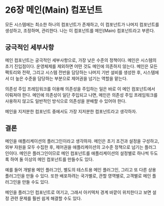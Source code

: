 # 26장  메인(Main) 컴포넌트

모든 시스템에는 최소한 하나의 컴포넌트가 존재하고, 이 컴포넌트가 나머지 컴포넌트를 생성하고, 조정하며, 관리한다. 나는 이 컴포넌트를 메인(Main) 컴포넌트라고 부른다.



## 궁극적인 세부사항

메인 컴포넌트는 궁극적인 세부사항으로, 가장 낮은 수준의 정책이다. 메인은 시스템의 초기 진입점이다. 운영체제를 제외하면 어떤 것도 메인에 의존하지 않는다. 메인은 모든 팩토리와 전략, 그리고 시스템 전반을 담당하는 나머지 기반 설비를 생성한 후, 시스템에서 더 높은 수준을 담당하는 부분으로 제어권을 넘기는 역할을 맡는다.

의존성 주입 프레임워크를 이용해 의존성을 주입하는 일은 바로 이 메인 컴포넌트에서 이뤄져야 한다. 메인에 의존성이 일단 주입되고 나면, 메인은 의존성 주입 프레임워크를 사용하지 않고도 일반적인 방식으로 의존성을 분배할 수 있어야 한다.

메인을 지저분한 컴포넌트 중에서도 가장 지저분한 컴포넌트라고 생각하자.



## 결론

메인을 애플리케이션의 플러그인이라고 생각하자. 메인은 초기 조건과 설정을 구성하고, 외부 자원을 모두 수집한 후, 제어권을 애플리케이션의 고수준 정책으로 넘기는 플러그인이다. 메인은 플러그인이므로 메인 컴포넌트를 애플리케이션의 설정별로 하나씩 두도록 하여 둘 이상의 메인 컴포넌트를 만들수도 있다.

예를 들어 개발용 메인 플러그인, 별도의 테스트용 메인 플러그인, 그리고 또 다른 상용 플러그인을 만들 수 있다. 또한 배포하려는 국가별로, 관할 영역별로, 고객별로 메인 플러그인을 만들 수도 있다.

메인을 플러그인 컴포넌트로 여기고, 그래서 아키텍처 경계 바깥이 위치한다고 보면 설정 관련 문제를 훨씬 쉽게 해결할 수도 있다.






